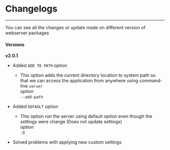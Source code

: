 # Changelogs
_________________
You can see all the changes or update made on different version of webserver packages

#### Versions
**v2.0.1**  
* Added `ADD TO PATH` option  
    * This option adds the current directory location to system path so that we can access the      application from anywhere using  command-line `server`  
    *option*  
        `--add-path`

* Added `DEFAULT` option  
    * This option run the server using default option even though the settings were change (Does not update settings)  
    *option*  
        `-D`

* Solved problems with applying new custom settings  
